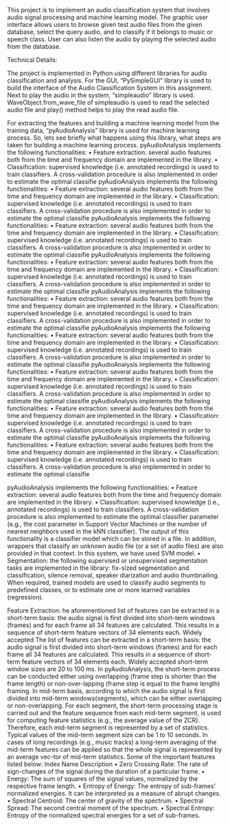 This project is to implement an audio classification system that involves audio signal processing and machine learning model.
The graphic user interface allows users to browse given test audio files from the given database, select the query audio, and to classify if it belongs to music or speech class. User can also listen the audio by playing the selected audio from the database. 

Technical Details:

The project is implemented in Python using different libraries for audio classification and analysis.
For the GUI, “PySimpleGUI” library is used to build the interface of the Audio Classification System in this assignment.
Next to play the audio in the system, “simpleaudio” library is used. WaveObject.from_wave_file of simpleaudio is used to read the selected audio file and play() method helps to play the read audio file.

For extracting the features and building a machine learning model from the training data, “pyAudioAnalysis” library is used for machine learning process. So, lets see briefly what happens using this library, what steps are taken for building a machine learning process.
pyAudioAnalysis implements the following functionalities:
• Feature extraction: several audio features both from the time and frequency domain are
implemented in the library.
• Classification: supervised knowledge (i.e. annotated recordings) is used to train classifiers. A
cross-validation procedure is also implemented in order to estimate the optimal classifie
pyAudioAnalysis implements the following functionalities:
• Feature extraction: several audio features both from the time and frequency domain are
implemented in the library.
• Classification: supervised knowledge (i.e. annotated recordings) is used to train classifiers. A
cross-validation procedure is also implemented in order to estimate the optimal classifie
pyAudioAnalysis implements the following functionalities:
• Feature extraction: several audio features both from the time and frequency domain are
implemented in the library.
• Classification: supervised knowledge (i.e. annotated recordings) is used to train classifiers. A
cross-validation procedure is also implemented in order to estimate the optimal classifie
pyAudioAnalysis implements the following functionalities:
• Feature extraction: several audio features both from the time and frequency domain are
implemented in the library.
• Classification: supervised knowledge (i.e. annotated recordings) is used to train classifiers. A
cross-validation procedure is also implemented in order to estimate the optimal classifie
pyAudioAnalysis implements the following functionalities:
• Feature extraction: several audio features both from the time and frequency domain are
implemented in the library.
• Classification: supervised knowledge (i.e. annotated recordings) is used to train classifiers. A
cross-validation procedure is also implemented in order to estimate the optimal classifie
pyAudioAnalysis implements the following functionalities:
• Feature extraction: several audio features both from the time and frequency domain are
implemented in the library.
• Classification: supervised knowledge (i.e. annotated recordings) is used to train classifiers. A
cross-validation procedure is also implemented in order to estimate the optimal classifie
pyAudioAnalysis implements the following functionalities:
• Feature extraction: several audio features both from the time and frequency domain are
implemented in the library.
• Classification: supervised knowledge (i.e. annotated recordings) is used to train classifiers. A
cross-validation procedure is also implemented in order to estimate the optimal classifie
pyAudioAnalysis implements the following functionalities:
• Feature extraction: several audio features both from the time and frequency domain are
implemented in the library.
• Classification: supervised knowledge (i.e. annotated recordings) is used to train classifiers. A
cross-validation procedure is also implemented in order to estimate the optimal classifie
pyAudioAnalysis implements the following functionalities:
• Feature extraction: several audio features both from the time and frequency domain are
implemented in the library.
• Classification: supervised knowledge (i.e. annotated recordings) is used to train classifiers. A
cross-validation procedure is also implemented in order to estimate the optimal classifie

pyAudioAnalysis implements the following functionalities:
• Feature extraction: several audio features both from the time and frequency domain are
implemented in the library.
• Classification: supervised knowledge (i.e., annotated recordings) is used to train classifiers. A
cross-validation procedure is also implemented to estimate the optimal classifier parameter (e.g., the cost parameter in Support Vector Machines or the number of nearest neighbors used in the kNN classifier). The output of this functionality is a classifier model which can be stored in a file. In addition, wrappers that classify an unknown audio file (or a set of audio files) are also provided in that context. In this system, we have used SVM model.
• Segmentation: the following supervised or unsupervised segmentation tasks are implemented
in the library: fix-sized segmentation and classification, silence removal, speaker diarization
and audio thumbnailing. When required, trained models are used to classify audio segments
to predefined classes, or to estimate one or more learned variables (regression).

Feature Extraction: 
he aforementioned list of features can be extracted in a short-term basis: the audio signal is
first divided into short-term windows (frames) and for each frame all 34 features are calculated.
This results in a sequence of short-term feature vectors of 34 elements each. Widely accepted
The list of features can be extracted in a short-term basis: the audio signal is first divided into short-term windows (frames) and for each frame all 34 features are calculated. This results in a sequence of short-term feature vectors of 34 elements each. Widely accepted short-term window sizes are 20 to 100 ms. In pyAudioAnalysis, the short-term process can be conducted either using overlapping (frame step is shorter than the frame length) or non-over-lapping (frame step is equal to the frame length) framing. 
In mid-term basis, according to which the audio signal is first divided into mid-term windows(segments), which can be either overlapping or non-overlapping. For each segment, the short-term processing stage is carried out and the feature sequence from each mid-term segment, is used for computing feature statistics (e.g., the average value of the ZCR). Therefore, each mid-term segment is represented by a set of statistics. Typical values of the mid-term segment size can be 1 to 10 seconds. In cases of long recordings (e.g., music tracks) a long-term averaging of the mid-term features can be applied so that the whole signal is represented by an average vec-tor of mid-term statistics.
Some of the important features listed below:
Index Name Description
•	Zero Crossing Rate: The rate of sign-changes of the signal during the duration of a particular frame.
•	Energy: The sum of squares of the signal values, normalized by the respective frame length.
•	Entropy of Energy: The entropy of sub-frames’ normalized energies. It can be interpreted as a measure of abrupt changes.
•	Spectral Centroid: The center of gravity of the spectrum.
•	Spectral Spread: The second central moment of the spectrum.
•	Spectral Entropy: Entropy of the normalized spectral energies for a set of sub-frames.

